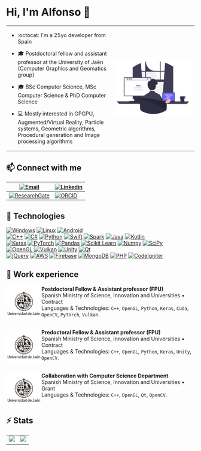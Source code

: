 # Hi, I'm Alfonso :wave:

<table style="border:none!important;">
    <tr>
        <td style="width:50%">
            <p>

- :octocat: I'm a 25yo developer from Spain 
        
- :mortar_board: Postdoctoral fellow and assistant professor at the University of Jaén (Computer Graphics and Geomatics group) 

- :mortar_board: BSc Computer Science, MSc Computer Science & PhD Computer Science 

- :computer: Mostly interested in GPGPU, Augmented/Virtual Reality, Particle systems, Geometric algorithms, Procedural generation and Image processing algorithms 
            </p>
        </td>
        <td style="width:40%">
            <img src="assets/introduction/programming.png"> 
        </td>
    </tr>
</table>

## :mailbox: Connect with me

|[![Email](https://img.shields.io/badge/allopezr@ujaen.es-email-red?style=for-the-badge&logo=gmail&labelColor=101010)](mailto:allopezr@ujaen.es) | [![Linkedin](https://img.shields.io/badge/Alfonso_López_Ruiz-LinkedIn-green?style=for-the-badge&logo=LinkedIn&labelColor=101010)](https://www.linkedin.com/in/alfonso-l%C3%B3pez-ruiz-7607331b7/) |
| --- | --- |
|[![ResearchGate](https://img.shields.io/badge/Alfonso_López_Ruiz-ResearchGate-orange?style=for-the-badge&logo=ResearchGate&labelColor=101010)](https://www.researchgate.net/profile/Alfonso_Ruiz2) | [![ORCID](https://img.shields.io/badge/0000_0003_1423_9496-ORCID-blue?style=for-the-badge&logo=ORCID&labelColor=101010)](mailto:allopezr@ujaen.es) |

## :wrench: Technologies

[![Windows](https://img.shields.io/badge/Windows-999999?style=for-the-badge&logo=windows&logoColor=white)]()
[![Linux](https://img.shields.io/badge/Linux-FA7343?style=for-the-badge&logo=linux&logoColor=white)]()
[![Android](https://img.shields.io/badge/Android-1575F9?style=for-the-badge&logo=android&logoColor=white)]()
</br>
[![C++](https://img.shields.io/badge/C++-FA7343?style=for-the-badge&logo=cplusplus&logoColor=white)]()
[![C#](https://img.shields.io/badge/C_Sharp-orange?style=for-the-badge&logo=cplusplus&logoColor=white)]()
[![Python](https://img.shields.io/badge/Python-1575F9?style=for-the-badge&logo=csharp&logoColor=white)]()
[![Swift](https://img.shields.io/badge/Swift-green?style=for-the-badge&logo=swift&logoColor=white)]()
[![Spark](https://img.shields.io/badge/Spark-purple?style=for-the-badge&logo=apachespark&logoColor=white)]()
[![Java](https://img.shields.io/badge/Java-007396?style=for-the-badge&logo=oracle&logoColor=white)]()
[![Kotlin](https://img.shields.io/badge/Kotlin-0095D5?style=for-the-badge&logo=kotlin&logoColor=white)]()
</br>
[![Keras](https://img.shields.io/badge/Keras-green?style=for-the-badge&logo=keras&logoColor=white)]()
[![PyTorch](https://img.shields.io/badge/PyTorch-red?style=for-the-badge&logo=pytorch&logoColor=white)]()
[![Pandas](https://img.shields.io/badge/Pandas-pink?style=for-the-badge&logo=pandas&logoColor=white)]()
[![Scikit Learn](https://img.shields.io/badge/Scikit_Learn-007396?style=for-the-badge&logo=scikitlearn&logoColor=white)]()
[![Numpy](https://img.shields.io/badge/Numpy-0095D5?style=for-the-badge&logo=numpy&logoColor=white)]()
[![SciPy](https://img.shields.io/badge/SciPy-olive?style=for-the-badge&logo=scipy&logoColor=white)]()
</br>
[![OpenGL](https://img.shields.io/badge/OpenGL-999999?style=for-the-badge&logo=OpenGL&logoColor=white)]()
[![Vulkan](https://img.shields.io/badge/Vulkan-purple?style=for-the-badge&logo=vulkan&logoColor=white)]()
[![Unity](https://img.shields.io/badge/Unity-3DDC84?style=for-the-badge&logo=unity&logoColor=white)]()
[![Qt](https://img.shields.io/badge/Qt-yellow?style=for-the-badge&logo=qt&logoColor=white)]()
</br>
[![jQuery](https://img.shields.io/badge/jQuery-F7DF1E?style=for-the-badge&logo=jquery&logoColor=white)]()
[![AWS](https://img.shields.io/badge/AWS-232F3E?style=for-the-badge&logo=amazon-aws&logoColor=white)]()
[![Firebase](https://img.shields.io/badge/Firebase-FFCA28?style=for-the-badge&logo=firebase&logoColor=white)]()
[![MongoDB](https://img.shields.io/badge/MongoDB-47A248?style=for-the-badge&logo=mongodb&logoColor=white)]()
[![PHP](https://img.shields.io/badge/PHP-FFCA28?style=for-the-badge&logo=php&logoColor=white)]()
[![CodeIgniter](https://img.shields.io/badge/CodeIgniter-47A248?style=for-the-badge&logo=codeigniter&logoColor=white)]()
</br>

## :book: Work experience

[<img align="left" height="94px" width="94px" alt="University of Jaén" src="Assets/Media/Uja.png"/>](https://ujaen.es)

**Postdoctoral Fellow & Assistant professor (FPU)** \
Spanish Ministry of Science, Innovation and Universities • Contract \
Languages & Technologies: `C++`, `OpenGL`, `Python`, `Keras`, `Cuda`, `OpenCV`, `PyTorch`, `Vulkan`. \
<br/>

[<img align="left" height="94px" width="94px" alt="University of Jaén" src="Assets/Media/Uja.png"/>](https://ujaen.es)

**Predoctoral Fellow & Assistant professor (FPU)** \
Spanish Ministry of Science, Innovation and Universities • Contract \
Languages & Technologies: `C++`, `OpenGL`, `Python`, `Keras`, `Unity`, `OpenCV`. \
<br/>

[<img align="left" height="94px" width="94px" alt="University of Jaén" src="Assets/Media/Uja.png"/>](https://ujaen.es)

**Collaboration with Computer Science Department** \
Spanish Ministry of Science, Innovation and Universities • Grant \
Languages & Technologies: `C++`, `OpenGL`, `Qt`, `OpenCV`. \
<br/>

## :zap: Stats 

<table>
    <tr>
        <td style="width:50%">
            <img src="https://github-readme-stats.vercel.app/api?username=AlfonsoLRz&bg_color=30,e96443,904e95&title_color=fff&text_color=fff&rank_icon=github" height=200>
        </td>
        <td  style="width:50%">
            <img src="https://github-readme-stats.vercel.app/api/top-langs/?username=AlfonsoLRz&bg_color=30,e96443,904e95&title_color=fff&text_color=fff&layout=donut" height=200>
        </td>
    </tr>
</table>

<!-- ### Pinned repositories

<table style="width:100%">
<tr>
    <td>
        <a href="https://github.com/AlfonsoLRz/AG2223"><img align="center" src="https://github-readme-stats.vercel.app/api/pin/?username=AlfonsoLRz&repo=AG2223&theme=nord" alt="Algoritmos Geometricos" /></a>
    </td>
    <td>
        <a href="https://github.com/AlfonsoLRz/ScopusPlot"><img align="center" src="https://github-readme-stats.vercel.app/api/pin/?username=AlfonsoLRz&repo=ScopusPlot&theme=nord" alt="ScopusPlot"/></a>
    </td>
</tr>
<tr>
    <td>
        <a href="https://github.com/AlfonsoLRz/PointCloudRendering"><img align="center" src="https://github-readme-stats.vercel.app/api/pin/?username=AlfonsoLRz&repo=PointCloudRendering&theme=nord" alt="Point Cloud Rendering" /></a>
    </td>
    <td>
        <a href="https://github.com/AlfonsoLRz/TIFF2JPEG"><img align="center" src="https://github-readme-stats.vercel.app/api/pin/?username=AlfonsoLRz&repo=TIFF2JPEG&theme=nord" alt="TIFF2JPEG"/></a>
    </td>
</tr>
<tr>
    <td>
        <a href="https://github.com/AlfonsoLRz/brdf_viewer"><img align="center" src="https://github-readme-stats.vercel.app/api/pin/?username=AlfonsoLRz&repo=brdf_viewer&theme=nord" alt="BRDF Viewer" /></a>
    </td>
    <td>
        <a href="https://github.com/SensorLaboratory/SensorLaboratory.github.io"><img align="center" src="https://github-readme-stats.vercel.app/api/pin/?username=SensorLaboratory&repo=SensorLaboratory.github.io&theme=nord" alt="Sensor laboratory"/></a>
    </td>
</tr>
</table> -->



